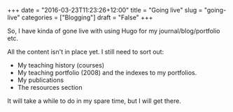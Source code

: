 +++
date = "2016-03-23T11:23:26+12:00"
title = "Going live"
slug = "going-live"
categories = ["Blogging"]
draft = "False"
+++

So, I have kinda of gone live with using Hugo for my journal/blog/portfolio etc.

All the content isn't in place yet. I still need to sort out:

* My teaching history (courses)
* My teaching portfolio (2008) and the indexes to my portfolios.
* My publications
* The resources section

It will take a while to do in my spare time, but I will get there.

